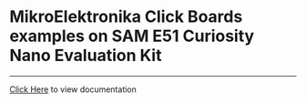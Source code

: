 # MikroElektronika Click Boards examples on SAM E51 Curiosity Nano Evaluation Kit

-----

[Click Here](https://onlinedocs.microchip.com/v2/keyword-lookup?keyword=MIKROE_CLICK_BOARDS_EXAMPLES_ON_SAM_E51_CURIOSITY_NANO_EVALUATION_KIT&redirect=true) to view documentation
